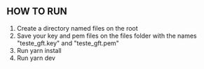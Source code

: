 ## HOW TO RUN

1. Create a directory named files on the root
2. Save your key and pem files on the files folder with the names "teste_gft.key" and "teste_gft.pem"
3. Run yarn install
4. Run yarn dev